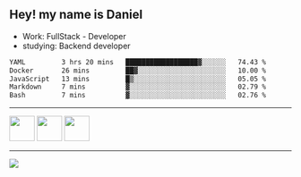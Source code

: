 ## Hey! my name is Daniel

- Work: FullStack - Developer
- studying: Backend developer

<!--START_SECTION:waka-->

```txt
YAML         3 hrs 20 mins   ██████████████████▓░░░░░░   74.43 %
Docker       26 mins         ██▓░░░░░░░░░░░░░░░░░░░░░░   10.00 %
JavaScript   13 mins         █▒░░░░░░░░░░░░░░░░░░░░░░░   05.05 %
Markdown     7 mins          ▓░░░░░░░░░░░░░░░░░░░░░░░░   02.79 %
Bash         7 mins          ▓░░░░░░░░░░░░░░░░░░░░░░░░   02.76 %
```

<!--END_SECTION:waka-->
    

<hr>
<div>
    <img height="45" src="https://img.icons8.com/color/48/000000/nodejs.png"/>
    <img height="45" src="https://www.vectorlogo.zone/logos/golang/golang-ar21.svg">
    <img height="45" src="https://www.vectorlogo.zone/logos/nestjs/nestjs-icon.svg">
</div>
<hr>
<div>
    <a href="https://www.linkedin.com/in/daniel-lucas-bb7b82193/" target="_blank">
        <img src="https://img.shields.io/badge/LinkedIn-0077B5?style=for-the-badge&logo=linkedin&logoColor=white">
    </a>
</div>
